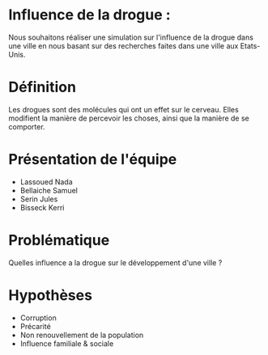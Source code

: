 # Influence de la drogue :

Nous souhaitons réaliser une simulation sur l'influence de la drogue dans une ville en nous basant sur des recherches faites dans une ville aux Etats-Unis.

# Définition 

Les drogues sont des molécules qui ont un effet sur le cerveau. Elles modifient la manière de percevoir les choses, ainsi que la manière de se comporter. 

# Présentation de l'équipe 

- Lassoued Nada 
- Bellaiche Samuel 
- Serin Jules 
- Bisseck Kerri 

# Problématique

Quelles influence a la drogue sur le développement d'une ville ? 

# Hypothèses 

- Corruption 
- Précarité
- Non renouvellement de la population 
- Influence familiale & sociale
